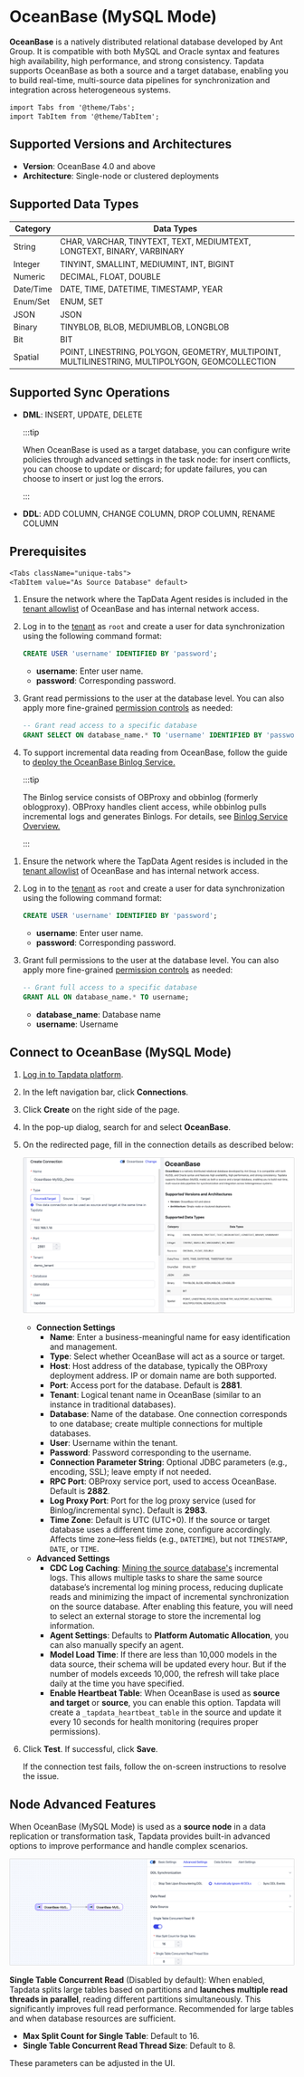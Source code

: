 # OceanBase (MySQL Mode)

**OceanBase** is a natively distributed relational database developed by Ant Group. It is compatible with both MySQL and Oracle syntax and features high availability, high performance, and strong consistency. Tapdata supports OceanBase as both a source and a target database, enabling you to build real-time, multi-source data pipelines for synchronization and integration across heterogeneous systems.

```mdx-code-block
import Tabs from '@theme/Tabs';
import TabItem from '@theme/TabItem';
```

## Supported Versions and Architectures

- **Version**: OceanBase 4.0 and above
- **Architecture**: Single-node or clustered deployments

## Supported Data Types

| Category  | Data Types                                                   |
| --------- | ------------------------------------------------------------ |
| String    | CHAR, VARCHAR, TINYTEXT, TEXT, MEDIUMTEXT, LONGTEXT, BINARY, VARBINARY |
| Integer   | TINYINT, SMALLINT, MEDIUMINT, INT, BIGINT                    |
| Numeric   | DECIMAL, FLOAT, DOUBLE                                       |
| Date/Time | DATE, TIME, DATETIME, TIMESTAMP, YEAR                        |
| Enum/Set  | ENUM, SET                                                    |
| JSON      | JSON                                                         |
| Binary    | TINYBLOB, BLOB, MEDIUMBLOB, LONGBLOB                         |
| Bit       | BIT                                                          |
| Spatial   | POINT, LINESTRING, POLYGON, GEOMETRY, MULTIPOINT, MULTILINESTRING, MULTIPOLYGON, GEOMCOLLECTION |

## Supported Sync Operations

- **DML**: INSERT, UPDATE, DELETE

  :::tip

  When OceanBase is used as a target database, you can configure write policies through advanced settings in the task node: for insert conflicts, you can choose to update or discard; for update failures, you can choose to insert or just log the errors.

  :::

- **DDL**: ADD COLUMN, CHANGE COLUMN, DROP COLUMN, RENAME COLUMN

## Prerequisites

```mdx-code-block
<Tabs className="unique-tabs">
<TabItem value="As Source Database" default>
```

1. Ensure the network where the TapData Agent resides is included in the [tenant allowlist](https://en.oceanbase.com/docs/common-oceanbase-database-10000000001971592) of OceanBase and has internal network access.

2. Log in to the [tenant](https://en.oceanbase.com/docs/common-oceanbase-database-10000000001971107) as `root` and create a user for data synchronization using the following command format:

   ```sql
   CREATE USER 'username' IDENTIFIED BY 'password';
   ```

   - **username**: Enter user name.
   - **password**: Corresponding password.

3. Grant read permissions to the user at the database level. You can also apply more fine-grained [permission controls](https://en.oceanbase.com/docs/common-oceanbase-database-10000000001971491) as needed:

   ```sql
   -- Grant read access to a specific database
   GRANT SELECT ON database_name.* TO 'username' IDENTIFIED BY 'password';
   ```

4. To support incremental data reading from OceanBase, follow the guide to [deploy the OceanBase Binlog Service.](https://en.oceanbase.com/docs/community-obd-en-10000000002136447)

   :::tip
   
   The Binlog service consists of OBProxy and obbinlog (formerly oblogproxy). OBProxy handles client access, while obbinlog pulls incremental logs and generates Binlogs. For details, see [Binlog Service Overview.](https://en.oceanbase.com/docs/common-ocp-10000000002168919)
   
   :::

</TabItem>

<TabItem value="As Target Database">

1. Ensure the network where the TapData Agent resides is included in the [tenant allowlist](https://en.oceanbase.com/docs/common-oceanbase-database-10000000001971592) of OceanBase and has internal network access.

2. Log in to the [tenant](https://en.oceanbase.com/docs/common-oceanbase-database-10000000001971107) as `root` and create a user for data synchronization using the following command format:

   ```sql
   CREATE USER 'username' IDENTIFIED BY 'password';
   ```

   - **username**: Enter user name.
   - **password**: Corresponding password.

3. Grant full permissions to the user at the database level. You can also apply more fine-grained [permission controls](https://en.oceanbase.com/docs/common-oceanbase-database-10000000001971491) as needed:

   ```sql
   -- Grant full access to a specific database
   GRANT ALL ON database_name.* TO username;
   ```

   - **database_name**: Database name
   - **username**: Username

</TabItem>
</Tabs>

## Connect to OceanBase (MySQL Mode)

1. [Log in to Tapdata platform](../../user-guide/log-in.md).

2. In the left navigation bar, click **Connections**.

3. Click **Create** on the right side of the page.

4. In the pop-up dialog, search for and select **OceanBase**.

5. On the redirected page, fill in the connection details as described below:

   ![OceanBase Connection Example](../../images/oceanbase_connection.png)

   - **Connection Settings**
     - **Name**: Enter a business-meaningful name for easy identification and management.
     - **Type**: Select whether OceanBase will act as a source or target.
     - **Host**: Host address of the database, typically the OBProxy deployment address. IP or domain name are both supported.
     - **Port**: Access port for the database. Default is **2881**.
     - **Tenant**: Logical tenant name in OceanBase (similar to an instance in traditional databases).
     - **Database**: Name of the database. One connection corresponds to one database; create multiple connections for multiple databases.
     - **User**: Username within the tenant.
     - **Password**: Password corresponding to the username.
     - **Connection Parameter String**: Optional JDBC parameters (e.g., encoding, SSL); leave empty if not needed.
     - **RPC Port**: OBProxy service port, used to access OceanBase. Default is **2882**.
     - **Log Proxy Port**: Port for the log proxy service (used for Binlog/incremental sync). Default is **2983**.
     - **Time Zone**: Default is UTC (UTC+0). If the source or target database uses a different time zone, configure accordingly. Affects time zone–less fields (e.g., `DATETIME`), but not `TIMESTAMP`, `DATE`, or `TIME`.
   - **Advanced Settings**
     - **CDC Log Caching**: [Mining the source database's](../../user-guide/advanced-settings/share-mining.md) incremental logs. This allows multiple tasks to share the same source database’s incremental log mining process, reducing duplicate reads and minimizing the impact of incremental synchronization on the source database. After enabling this feature, you will need to select an external storage to store the incremental log information.
     - **Agent Settings**: Defaults to **Platform Automatic Allocation**, you can also manually specify an agent.
     - **Model Load Time**: If there are less than 10,000 models in the data source, their schema will be updated every hour. But if the number of models exceeds 10,000, the refresh will take place daily at the time you have specified.
     - **Enable Heartbeat Table**: When OceanBase is used as **source and target** or **source**, you can enable this option. Tapdata will create a `_tapdata_heartbeat_table` in the source and update it every 10 seconds for health monitoring (requires proper permissions).

6. Click **Test**. If successful, click **Save**.

   If the connection test fails, follow the on-screen instructions to resolve the issue.

## Node Advanced Features

When OceanBase (MySQL Mode) is used as a **source node** in a data replication or transformation task, Tapdata provides built-in advanced options to improve performance and handle complex scenarios.

![OceanBase Node Advanced Settings](../../images/oceanbase_advanced_settings.png)

**Single Table Concurrent Read** (Disabled by default): When enabled, Tapdata splits large tables based on partitions and **launches multiple read threads in parallel**, reading different partitions simultaneously. This significantly improves full read performance. Recommended for large tables and when database resources are sufficient.

- **Max Split Count for Single Table**: Default to 16.
- **Single Table Concurrent Read Thread Size**: Default to 8.

These parameters can be adjusted in the UI.